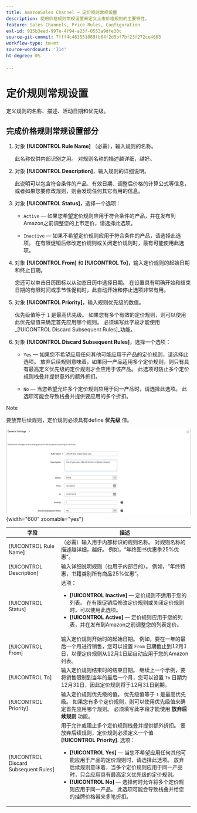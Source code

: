 ```yaml
---
title: AmazonSales Channel — 定价规则常规设置
description: 使用价格规则常规设置来定义上市价格规则的主要特性。
feature: Sales Channels, Price Rules, Configuration
exl-id: 915b3eed-997e-4f94-a23f-0553a9dfe30c
source-git-commit: 7fff4c463551089fb64f2d5bf7bf23f272ce4663
workflow-type: tm+mt
source-wordcount: '714'
ht-degree: 0%

---
```


# 定价规则常规设置

定义规则的名称、描述、活动日期和优先级。

## 完成价格规则常规设置部分

1. 对象 **[!UICONTROL Rule Name]** （必需），输入规则的名称。

   此名称仅供内部识别之用。 对规则名称的描述越详细，越好。

1. 对象 **[!UICONTROL Description]**，输入规则的详细说明。

   此说明可以包含符合条件的产品、有效日期、调整后价格的计算公式等信息，或者如果您要修改规则，则会发现任何其它有用的信息。

1. 对象 **[!UICONTROL Status]**，选择一个选项：

   - `Active`  — 如果您希望定价规则应用于符合条件的产品，并在发布到Amazon之前调整您的上市定价，请选择此选项。

   - `Inactive`  — 如果不希望定价规则应用于符合条件的产品，请选择此选项。 在有限促销后修改定价规则或关闭定价规则时，最有可能使用此选项。

1. 对象 **[!UICONTROL From]** 和 **[!UICONTROL To]**，输入定价规则的起始日期和终止日期。

   您还可以单击日历图标以从动态日历中选择日期。 在设置具有明确开始和结束日期的有限时间或季节性促销时，此自动开始和停止选项非常有用。

1. 对象 **[!UICONTROL Priority]**，输入规则优先级的数值。

   优先级值等于 `1` 是最高优先级。 如果您有多个有效的定价规则，则可以使用此优先级值来确定首先应用哪个规则。 必须填写此字段才能使用 _[!UICONTROL Discard Subsequent Rules]_功能。

1. 对象 **[!UICONTROL Discard Subsequent Rules]**，选择一个选项：

   - `Yes`  — 如果您不希望应用任何其他可能应用于产品的定价规则，请选择此选项。 放弃后续规则意味着，如果同一产品适用多个定价规则，则只有具有最高定义优先级的定价规则才会应用于该产品。 此选项可防止多个定价规则栈叠并提供意外的额外折扣。

   - `No`  — 当您希望允许多个定价规则应用于同一产品时，请选择此选项。 此选项可能会导致栈叠并提供要应用的多个折扣。

>[!NOTE]
>
>要放弃后续规则，定价规则必须具有define **优先级** 值。

![定价规则常规设置](assets/amazon-pricing-rule-general.png){width="600" zoomable="yes"}

| 字段 | 描述 |
|---------------------------------------|---------------------------------------------------------------------------------------------------------------------------------------------------------------------------------------------------------------------------------------------------------------------------------------------------------------------------------------------------------------------------------------------------------------------------------------------------------------------------------------------------------------------------------------------------------------------------------------------------------------------------------------------------------------------------------------------------------------------------------------------|
| [!UICONTROL Rule Name] | （必需）输入用于内部标识的规则名称。 对规则名称的描述越详细，越好。 例如，“年终图书优惠季25%优惠”。 |
| [!UICONTROL Description] | 输入详细说明规则（也用于内部目的）。 例如，“年终特惠，书籍类别所有商品25%优惠”。 |
| [!UICONTROL Status] | 选项：<ul><li>**[!UICONTROL Inactive]**  — 定价规则不适用于您的列表。 在有限促销后修改定价规则或关闭定价规则时，可以使用此选项。</li><li>**[!UICONTROL Active]**  — 定价规则应用于您的列表，并在发布到Amazon之前调整您的列表定价。</li></ul> |
| [!UICONTROL From] | 输入定价规则开始时的起始日期。 例如，要在一年的最后一个月进行销售，您可以设置 `From` 日期截止到12月1日，以便定价规则从12月1日起自动应用于您的Amazon列表。 |
| [!UICONTROL To] | 输入定价规则结束时的结束日期。 继续上一个示例，要将销售限制到当年的最后一个月，您可以设置 `To` 日期为12月31日，因此定价规则将于12月31日到期。 |
| [!UICONTROL Priority] | 输入定价规则优先级的值。 优先级值等于 `1` 是最高优先级。 如果您有多个定价规则，则可以使用优先级值来确定首先应用哪个规则。 必须填写此字段才能使用 **放弃后续规则** 功能。 |
| [!UICONTROL Discard Subsequent Rules] | 用于允许或阻止多个定价规则栈叠并提供额外折扣。 要放弃后续规则，定价规则必须定义一个值 **[!UICONTROL Priority]**. 选项：<ul><li>**[!UICONTROL Yes]**  — 当您不希望应用任何其他可能应用于产品的定价规则时，请选择此选项。 放弃后续规则意味着，当多个定价规则应用于同一产品时，只会应用具有最高定义优先级的定价规则。</li><li>**[!UICONTROL No]**  — 选择何时允许将多个定价规则应用于同一产品。 此选项可能会导致栈叠并给您的挂牌价格带来多笔折扣。</li></ul> |
